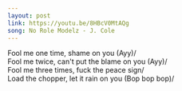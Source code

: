 ```yaml
---
layout: post
link: https://youtu.be/8HBcV0MtAQg
song: No Role Modelz - J. Cole
---
```

Fool me one time, shame on you (Ayy)/  
Fool me twice, can't put the blame on you (Ayy)/  
Fool me three times, fuck the peace sign/  
Load the chopper, let it rain on you (Bop bop bop)/  
